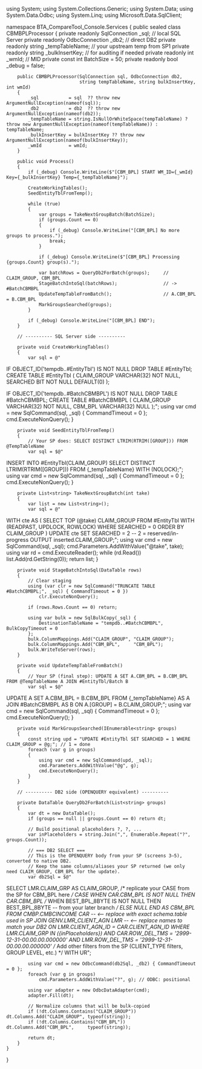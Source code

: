 using System;
using System.Collections.Generic;
using System.Data;
using System.Data.Odbc;
using System.Linq;
using Microsoft.Data.SqlClient;

namespace BTA_CompareTool_Console.Services
{
    public sealed class CBMBPLProcessor
    {
        private readonly SqlConnection _sql;     // local SQL Server
        private readonly OdbcConnection _db2;    // direct DB2
        private readonly string _tempTableName;  // your upstream temp from SP1
        private readonly string _bulkInsertKey;  // for auditing if needed
        private readonly int _wmId;              // MID
        private const int BatchSize = 50;
        private readonly bool _debug = false;

        public CBMBPLProcessor(SqlConnection sql, OdbcConnection db2,
                               string tempTableName, string bulkInsertKey, int wmId)
        {
            _sql           = sql  ?? throw new ArgumentNullException(nameof(sql));
            _db2           = db2  ?? throw new ArgumentNullException(nameof(db2));
            _tempTableName = string.IsNullOrWhiteSpace(tempTableName) ? throw new ArgumentNullException(nameof(tempTableName)) : tempTableName;
            _bulkInsertKey = bulkInsertKey ?? throw new ArgumentNullException(nameof(bulkInsertKey));
            _wmId          = wmId;
        }

        public void Process()
        {
            if (_debug) Console.WriteLine($"[CBM_BPL] START WM_ID={_wmId} Key={_bulkInsertKey} Temp={_tempTableName}");

            CreateWorkingTables();
            SeedEntityTblFromTemp();

            while (true)
            {
                var groups = TakeNextGroupBatch(BatchSize);
                if (groups.Count == 0)
                {
                    if (_debug) Console.WriteLine("[CBM_BPL] No more groups to process.");
                    break;
                }

                if (_debug) Console.WriteLine($"[CBM_BPL] Processing {groups.Count} group(s).");

                var batchRows = QueryDb2ForBatch(groups);     // CLAIM_GROUP, CBM_BPL
                StageBatchIntoSql(batchRows);                 // -> #BatchCBMBPL
                UpdateTempTableFromBatch();                   // A.CBM_BPL = B.CBM_BPL
                MarkGroupsSearched(groups);
            }

            if (_debug) Console.WriteLine("[CBM_BPL] END");
        }

        // ---------- SQL Server side ----------

        private void CreateWorkingTables()
        {
            var sql = @"
IF OBJECT_ID('tempdb..#EntityTbl') IS NOT NULL DROP TABLE #EntityTbl;
CREATE TABLE #EntityTbl (
    CLAIM_GROUP VARCHAR(32) NOT NULL,
    SEARCHED BIT NOT NULL DEFAULT(0)
);

IF OBJECT_ID('tempdb..#BatchCBMBPL') IS NOT NULL DROP TABLE #BatchCBMBPL;
CREATE TABLE #BatchCBMBPL (
    CLAIM_GROUP VARCHAR(32) NOT NULL,
    CBM_BPL     VARCHAR(32) NULL
);";
            using var cmd = new SqlCommand(sql, _sql) { CommandTimeout = 0 };
            cmd.ExecuteNonQuery();
        }

        private void SeedEntityTblFromTemp()
        {
            // Your SP does: SELECT DISTINCT LTRIM(RTRIM([GROUP])) FROM @TempTableName
            var sql = $@"
INSERT INTO #EntityTbl(CLAIM_GROUP)
SELECT DISTINCT LTRIM(RTRIM([GROUP]))
FROM {_tempTableName} WITH (NOLOCK);";
            using var cmd = new SqlCommand(sql, _sql) { CommandTimeout = 0 };
            cmd.ExecuteNonQuery();
        }

        private List<string> TakeNextGroupBatch(int take)
        {
            var list = new List<string>();
            var sql = @"
WITH cte AS (
    SELECT TOP (@take) CLAIM_GROUP
    FROM #EntityTbl WITH (READPAST, UPDLOCK, ROWLOCK)
    WHERE SEARCHED = 0
    ORDER BY CLAIM_GROUP
)
UPDATE cte SET SEARCHED = 2 -- 2 = reserved/in-progress
OUTPUT inserted.CLAIM_GROUP;";
            using var cmd = new SqlCommand(sql, _sql);
            cmd.Parameters.AddWithValue("@take", take);
            using var rd = cmd.ExecuteReader();
            while (rd.Read()) list.Add(rd.GetString(0));
            return list;
        }

        private void StageBatchIntoSql(DataTable rows)
        {
            // Clear staging
            using (var clr = new SqlCommand("TRUNCATE TABLE #BatchCBMBPL;", _sql) { CommandTimeout = 0 })
                clr.ExecuteNonQuery();

            if (rows.Rows.Count == 0) return;

            using var bulk = new SqlBulkCopy(_sql) {
                DestinationTableName = "tempdb..#BatchCBMBPL", BulkCopyTimeout = 0
            };
            bulk.ColumnMappings.Add("CLAIM_GROUP", "CLAIM_GROUP");
            bulk.ColumnMappings.Add("CBM_BPL",     "CBM_BPL");
            bulk.WriteToServer(rows);
        }

        private void UpdateTempTableFromBatch()
        {
            // Your SP (final step): UPDATE A SET A.CBM_BPL = B.CBM_BPL FROM @TempTableName A JOIN #EntityTbl/Batch B
            var sql = $@"
UPDATE A
   SET A.CBM_BPL = B.CBM_BPL
FROM {_tempTableName} AS A
JOIN #BatchCBMBPL      AS B ON A.[GROUP] = B.CLAIM_GROUP;";
            using var cmd = new SqlCommand(sql, _sql) { CommandTimeout = 0 };
            cmd.ExecuteNonQuery();
        }

        private void MarkGroupsSearched(IEnumerable<string> groups)
        {
            const string upd = "UPDATE #EntityTbl SET SEARCHED = 1 WHERE CLAIM_GROUP = @g;"; // 1 = done
            foreach (var g in groups)
            {
                using var cmd = new SqlCommand(upd, _sql);
                cmd.Parameters.AddWithValue("@g", g);
                cmd.ExecuteNonQuery();
            }
        }

        // ---------- DB2 side (OPENQUERY equivalent) ----------

        private DataTable QueryDb2ForBatch(List<string> groups)
        {
            var dt = new DataTable();
            if (groups == null || groups.Count == 0) return dt;

            // Build positional placeholders ?, ?, ...
            var inPlaceholders = string.Join(",", Enumerable.Repeat("?", groups.Count));

            // === DB2 SELECT ===
            // This is the OPENQUERY body from your SP (screens 3–5), converted to native DB2.
            // Keep the same columns/aliases your SP returned (we only need CLAIM_GROUP, CBM_BPL for the update).
            var db2Sql = $@"
SELECT
    LMR.CLAIM_GRP          AS CLAIM_GROUP,
    /* replicate your CASE from the SP for CBM_BPL here */
    CASE 
        WHEN CAR.CBM_BPL IS NOT NULL THEN CAR.CBM_BPL
        /* WHEN BEST_BPL_8BYTE IS NOT NULL THEN BEST_BPL_8BYTE  -- from your later branch */
        ELSE NULL
    END                    AS CBM_BPL
FROM   CMBP.CMBCINCOME CAR           -- <-- replace with exact schema.table used in SP
JOIN   GENV.LMR_CLIENT_AGN LMR       -- <-- replace names to match your DB2
       ON LMR.CLIENT_AGN_ID = CAR.CLIENT_AGN_ID
WHERE  LMR.CLAIM_GRP IN ({inPlaceholders})
  AND  CAR.ROW_DEL_TMS = '2999-12-31-00.00.00.000000'
  AND  LMR.ROW_DEL_TMS = '2999-12-31-00.00.00.000000'
  /* Add other filters from the SP (CLIENT_TYPE filters, GROUP LEVEL, etc.) */
WITH UR";

            using var cmd = new OdbcCommand(db2Sql, _db2) { CommandTimeout = 0 };
            foreach (var g in groups)
                cmd.Parameters.AddWithValue("?", g); // ODBC: positional

            using var adapter = new OdbcDataAdapter(cmd);
            adapter.Fill(dt);

            // Normalize columns that will be bulk-copied
            if (!dt.Columns.Contains("CLAIM_GROUP")) dt.Columns.Add("CLAIM_GROUP", typeof(string));
            if (!dt.Columns.Contains("CBM_BPL"))     dt.Columns.Add("CBM_BPL",     typeof(string));

            return dt;
        }
    }
}
